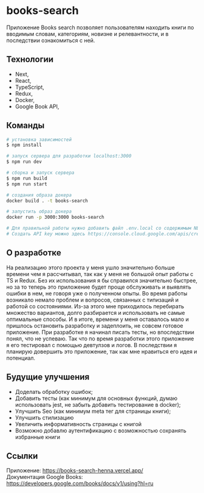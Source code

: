 # books-search

Приложение Books search позволяет пользователям находить книги по вводимым словам, категориям, новизне и релевантности, и в последствии ознакомиться с ней.

## Технологии

- Next,
- React,
- TypeScript,
- Redux,
- Docker,
- Google Book API,

## Команды

```bash
# установка зависимостей
$ npm install

# запуск сервера для разработки localhost:3000
$ npm run dev

# сборка и запуск сервера
$ npm run build
$ npm run start

# создания образа докера
docker build . -t books-search

# запустить образ докера
docker run -p 3000:3000 books-search

# Для правильной работы нужно добавить файл .env.local со содержимым NEXT_PUBLIC_API_KEY=<Ваш API key>. 
# Создать API key можно здесь https://console.cloud.google.com/apis/credentials
```

## О разработке

На реализацию этого проекта у меня ушло значительно больше времени чем я рассчитывал, так как у меня не большой опыт работы с TS и Redux. Без их использования я бы справился значительно быстрее, но за то теперь это приложение будет проще обслуживать и выявлять ошибки в нем, не говоря уже о полученном опыты. Во время работы возникало немало проблем и вопросов, связанных с типизаций и работой со состояниями. Из-за этого мне приходилось перебирать множество вариантов, долго разбирается и использовать не самые оптимальные способы. И в итоге, времени у меня оставалось мало и пришлось остановить разработку и задеплоить, не совсем готовое приложение. При разработке я начинал писать тесты, но впоследствии понял, что не успеваю. Так что по время разработки этого приложение я его тестировал с помощью девтулзов и логов. В последствии я планирую довершить это приложение, так как мне нравиться его идея и потенциал.

## Будущие улучшения

- Доделать обработку ошибок;
- Добавить тесты (как минимум для основных функций, думаю использовать jest, не забыть добавить тестирование в docker);
- Улучшить Seo (как минимум meta тег для страницы книги);
- Улучшить стилизацию
- Увеличить информативность страницы с книгой
- Возможно добавлю аутентификацию с возможностью сохранять избранные книги

## Cсылки
Приложение: https://books-search-henna.vercel.app/  
Документация Google Books: https://developers.google.com/books/docs/v1/using?hl=ru  
